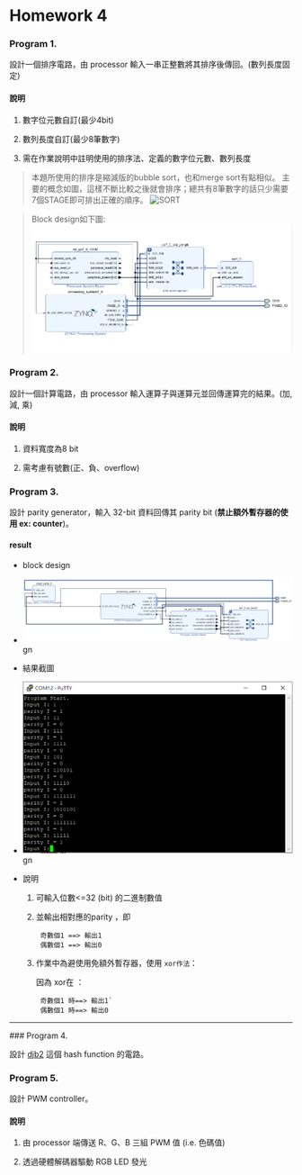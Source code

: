 Homework 4
====

### Program 1.

設計一個排序電路，由 processor 輸入一串正整數將其排序後傳回。(數列長度固定)

#### 說明

1. 數字位元數自訂(最少4bit)

2. 數列長度自訂(最少8筆數字)

3. 需在作業說明中註明使用的排序法、定義的數字位元數、數列長度

> 本題所使用的排序是縮減版的bubble sort，也和merge sort有點相似。
> 主要的概念如圖，這樣不斷比較之後就會排序；總共有8筆數字的話只少需要7個STAGE即可排出正確的順序。
![SORT]()

> Block design如下圖:
![bd](Problem1/image/bd.PNG)

### Program 2.

設計一個計算電路，由 processor 輸入運算子與運算元並回傳運算完的結果。(加, 減, 乘)

#### 說明

1. 資料寬度為8 bit

2. 需考慮有號數(正、負、overflow)


### Program 3.

設計 parity generator，輸入 32-bit 資料回傳其 parity bit (**禁止額外暫存器的使用 ex: counter**)。
#### result
* block design
* ![avatar](Problem3/image/bd.PNG)gn

* 結果截圖
* ![avatar](Problem3/image/prog3.PNG)gn

* 說明
  1. 可輸入位數<=32 (bit) 的二進制數值
  
  2. 並輸出相對應的parity ，即 
  
          奇數個1 ==> 輸出1  
          偶數個1 ==> 輸出0                             

  3. 作業中為避使用免額外暫存器，使用 `xor作法`：  
  
      因為 xor在 ：
      
          奇數個1 時==> 輸出1`      
          偶數個1 時==> 輸出0
<HR>
### Program 4.

設計 [djb2](http://www.cse.yorku.ca/~oz/hash.html) 這個 hash function 的電路。

### Program 5.

設計 PWM controller。

#### 說明

1. 由 processor 端傳送 R、G、B 三組 PWM 值 (i.e. 色碼值)

2. 透過硬體解碼器驅動 RGB LED 發光



